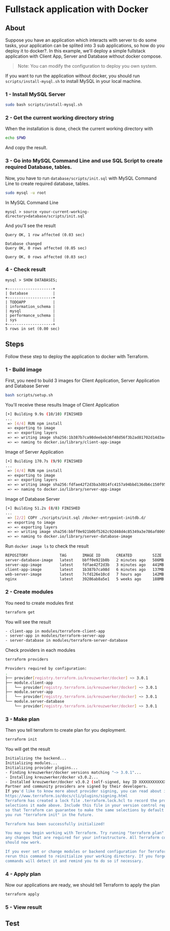# Fullstack application with Docker
## About
Suppose you have an application which interacts with server to do some tasks, your application can be splited into 3 sub applications, so how do you deploy it to docker?. In this example, we'll deploy a simple fullstack application with Client App, Server and Database without docker compose.

> Note: You can modify the configuration to deploy you own system.

If you want to run the application without docker, you should run `scripts/install-mysql.sh` to install MySQL in your local machine.

### 1 - Install MySQL Server

```bash
sudo bash scripts/install-mysql.sh
```

### 2 - Get the current working directory string

When the installation is done, check the current working directory with
```bash
echo $PWD
```
And copy the result.

### 3 - Go into MySQL Command Line and use SQL Script to create required Database, tables.

Now, you have to run `database/scripts/init.sql` with MySQL Command Line to create required database, tables.
```bash
sudo mysql -u root
```

In MySQL Command Line
```
mysql > source <your-current-working-directory>database/scripts/init.sql
```

And you'll see the result
```
Query OK, 1 row affected (0.03 sec)

Database changed
Query OK, 0 rows affected (0.05 sec)

Query OK, 0 rows affected (0.03 sec)
```

### 4 - Check result

```
mysql > SHOW DATABASES;
```
```
+--------------------+
| Database           |
+--------------------+
| TODOAPP            |
| information_schema |
| mysql              |
| performance_schema |
| sys                |
+--------------------+
5 rows in set (0.00 sec)
```



## Steps

Follow these step to deploy the application to docker with Terraform.

### 1 - Build image
First, you need to build 3 images for Client Application, Server Application and Database Server
```bash
bash scripts/setup.sh
```

You'll receive these results
Image of Client Application
```bash
[+] Building 9.9s (10/10) FINISHED                                                                                    docker:default
...
 => [4/4] RUN npm install                                                                                                       4.4s
 => exporting to image                                                                                                          0.3s
 => => exporting layers                                                                                                         0.3s
 => => writing image sha256:1b387b7ca98deebeb36f48d56f3b2ad81702d14d3a478e9752a5522effabb381                                    0.0s
 => => naming to docker.io/library/client-app-image                                                                             0.0s
```

Image of Server Application
```bash
[+] Building 170.7s (9/9) FINISHED                                                                                    docker:default
...
 => [4/4] RUN npm install                                                                                                     167.3s
 => exporting to image                                                                                                          1.6s
 => => exporting layers                                                                                                         1.6s
 => => writing image sha256:fdfae42f2d3ba3d014fc4157a94bbd136db6c150f95de393d2a94fe15ab229af                                    0.0s
 => => naming to docker.io/library/server-app-image                                                                             0.0s
```

Image of Database Server
```bash
[+] Building 51.2s (8/8) FINISHED                                                                                     docker:default
...
 => [2/2] COPY ./scripts/init.sql /docker-entrypoint-initdb.d/                                                                  0.4s
 => exporting to image                                                                                                          0.1s
 => => exporting layers                                                                                                         0.0s
 => => writing image sha256:bbff0e921b0bf5262c92d48d4c85349a3e786af8069b2b9cba8fdc98b7505eed                                    0.0s
 => => naming to docker.io/library/server-database-image                                                                        0.0s
```

Run `docker image ls` to check the result
```bash
REPOSITORY              TAG       IMAGE ID       CREATED         SIZE
server-database-image   latest    bbff0e921b0b   2 minutes ago   586MB
server-app-image        latest    fdfae42f2d3b   3 minutes ago   441MB
client-app-image        latest    1b387b7ca98d   6 minutes ago   137MB
web-server-image        latest    7cfd126e10cd   7 hours ago     142MB
nginx                   latest    39286ab8a5e1   5 weeks ago     188MB
```

### 2 - Create modules
You need to create modules first
```bash
terraform get
```

You will see the result
```bash
- client-app in modules/terraform-client-app
- server-app in modules/terraform-server-app
- server-database in modules/terraform-server-database
```

Check providers in each modules
```bash
terraform providers
```
```bash
Providers required by configuration:
.
├── provider[registry.terraform.io/kreuzwerker/docker] ~> 3.0.1
├── module.client-app
│   └── provider[registry.terraform.io/kreuzwerker/docker] ~> 3.0.1
├── module.server-app
│   └── provider[registry.terraform.io/kreuzwerker/docker] ~> 3.0.1
└── module.server-database
    └── provider[registry.terraform.io/kreuzwerker/docker] ~> 3.0.1
```

### 3 - Make plan
Then you tell terraform to create plan for you deployment.
```bash
terraform init
```

You will get the result
```bash
Initializing the backend...
Initializing modules...
Initializing provider plugins...
- Finding kreuzwerker/docker versions matching "~> 3.0.1"...
- Installing kreuzwerker/docker v3.0.2...
- Installed kreuzwerker/docker v3.0.2 (self-signed, key ID XXXXXXXXXXXXXXXX)
Partner and community providers are signed by their developers.
If you'd like to know more about provider signing, you can read about it here:
https://www.terraform.io/docs/cli/plugins/signing.html
Terraform has created a lock file .terraform.lock.hcl to record the provider
selections it made above. Include this file in your version control repository
so that Terraform can guarantee to make the same selections by default when
you run "terraform init" in the future.

Terraform has been successfully initialized!

You may now begin working with Terraform. Try running "terraform plan" to see
any changes that are required for your infrastructure. All Terraform commands
should now work.

If you ever set or change modules or backend configuration for Terraform,
rerun this command to reinitialize your working directory. If you forget, other
commands will detect it and remind you to do so if necessary.
```

### 4 - Apply plan
Now our applications are ready, we should tell Terraform to apply the plan
```bash
terraform apply
```

### 5 - View result

## Test